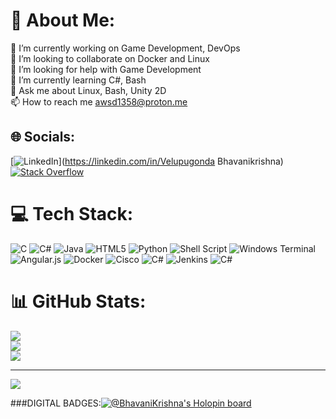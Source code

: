 # 💫 About Me:
🔭 I’m currently working on Game Development, DevOps<br>
👯 I’m looking to collaborate on Docker and Linux<br>
🤝 I’m looking for help with Game Development <br>
🌱 I’m currently learning C#, Bash<br>💬 Ask me about Linux, Bash, Unity 2D<br>
📫 How to reach me awsd1358@proton.me


## 🌐 Socials:
[![LinkedIn](https://img.shields.io/badge/LinkedIn-%230077B5.svg?logo=linkedin&logoColor=white)](https://linkedin.com/in/Velupugonda Bhavanikrishna) [![Stack Overflow](https://img.shields.io/badge/-Stackoverflow-FE7A16?logo=stack-overflow&logoColor=white)](https://stackoverflow.com/users/22862213) 

# 💻 Tech Stack:
![C](https://img.shields.io/badge/c-%2300599C.svg?style=for-the-badge&logo=c&logoColor=white) ![C#](https://img.shields.io/badge/c%23-%23239120.svg?style=for-the-badge&logo=csharp&logoColor=white) ![Java](https://img.shields.io/badge/java-%23ED8B00.svg?style=for-the-badge&logo=openjdk&logoColor=white) ![HTML5](https://img.shields.io/badge/html5-%23E34F26.svg?style=for-the-badge&logo=html5&logoColor=white) ![Python](https://img.shields.io/badge/python-3670A0?style=for-the-badge&logo=python&logoColor=ffdd54) ![Shell Script](https://img.shields.io/badge/shell_script-%23121011.svg?style=for-the-badge&logo=gnu-bash&logoColor=white) ![Windows Terminal](https://img.shields.io/badge/Windows%20Terminal-%234D4D4D.svg?style=for-the-badge&logo=windows-terminal&logoColor=white) ![Angular.js](https://img.shields.io/badge/angular.js-%23E23237.svg?style=for-the-badge&logo=angularjs&logoColor=white) ![Docker](https://img.shields.io/badge/docker-%230db7ed.svg?style=for-the-badge&logo=docker&logoColor=white) ![Cisco](https://img.shields.io/badge/cisco-%23049fd9.svg?style=for-the-badge&logo=cisco&logoColor=black) ![C#](https://img.shields.io/badge/c%23-%23239120.svg?style=for-the-badge&logo=csharp&logoColor=white) ![Jenkins](https://img.shields.io/badge/jenkins-%232C5263.svg?style=for-the-badge&logo=jenkins&logoColor=white) ![C#](https://img.shields.io/badge/c%23-%23239120.svg?style=for-the-badge&logo=csharp&logoColor=white)
# 📊 GitHub Stats:
![](https://github-readme-stats.vercel.app/api?username=BhavaniKrishna0011&theme=dark&hide_border=true&include_all_commits=false&count_private=true)<br/>
![](https://github-readme-streak-stats.herokuapp.com/?user=BhavaniKrishna0011&theme=dark&hide_border=true)<br/>
![](https://github-readme-stats.vercel.app/api/top-langs/?username=BhavaniKrishna0011&theme=dark&hide_border=true&include_all_commits=false&count_private=true&layout=compact)

---
[![](https://visitcount.itsvg.in/api?id=BhavaniKrishna0011&icon=0&color=3)](https://visitcount.itsvg.in)


###DIGITAL BADGES:[![@BhavaniKrishna's Holopin board](https://holopin.me/bhavanikrishna0011)](https://holopin.io/@bhavanikrishna0011)
<!---
BhavaniKrishna0011/BhavaniKrishna0011 is a ✨ special ✨ repository because its `README.md` (this file) appears on your GitHub profile.
You can click the Preview link to take a look at your changes.
--->
